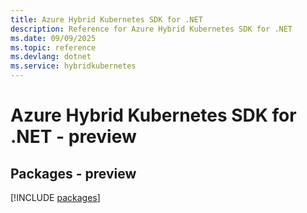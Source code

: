 ```yaml
---
title: Azure Hybrid Kubernetes SDK for .NET
description: Reference for Azure Hybrid Kubernetes SDK for .NET
ms.date: 09/09/2025
ms.topic: reference
ms.devlang: dotnet
ms.service: hybridkubernetes
---
```

# Azure Hybrid Kubernetes SDK for .NET - preview
## Packages - preview
[!INCLUDE [packages](hybrid-kubernetes-index.md)]